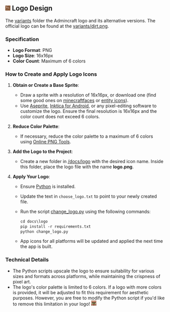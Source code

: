 ## ![Admincraft logo](variants/dirt.png) Logo Design

The [variants](variants) folder the Admincraft logo and its alternative versions. The official logo can be found at the [variants/dirt.png](variants/dirt.png).

### Specification

- **Logo Format**: PNG
- **Logo Size**: 16x16px
- **Color Count**: Maximum of 6 colors

### How to Create and Apply Logo Icons

1. **Obtain or Create a Base Sprite**:

   - Draw a sprite with a resolution of 16x16px, or download one (find some good ones on [minecraftfaces](https://minecraftfaces.com) or [entity icons](https://github.com/Simplexity-Development/Entity-Icons)).
   - Use [Aseprite](https://github.com/aseprite/aseprite), [Inktica for Android](https://play.google.com/store/apps/details?id=com.arcuilo.inktica), or any pixel-editing software to customize the logo. Ensure the final resolution is 16x16px and the color count does not exceed 6 colors.

2. **Reduce Color Palette**:

   - If necessary, reduce the color palette to a maximum of 6 colors using [Online PNG Tools](https://onlinepngtools.com/decrease-png-color-count).

3. **Add the Logo to the Project**:

   - Create a new folder in [/docs/logo](/docs/logo) with the desired icon name. Inside this folder, place the logo file with the name **logo.png**.

4. **Apply Your Logo**:

   - Ensure [Python](https://www.python.org/downloads/) is installed.
   - Update the text in `choose_logo.txt` to point to your newly created file.
   - Run the script [change_logo.py](change_logo.py) using the following commands:

     ```
     cd docs\logo
     pip install -r requirements.txt
     python change_logo.py
     ```

   - App icons for all platforms will be updated and applied the next time the app is built.

### Technical Details

- The Python scripts upscale the logo to ensure suitability for various sizes and formats across platforms, while maintaining the crispness of pixel art.
- The logo's color palette is limited to 6 colors. If a logo with more colors is provided, it will be adjusted to fit this requirement for aesthetic purposes. However, you are free to modify the Python script if you'd like to remove this limitation in your logo! ![villager](variants/villager.png)
